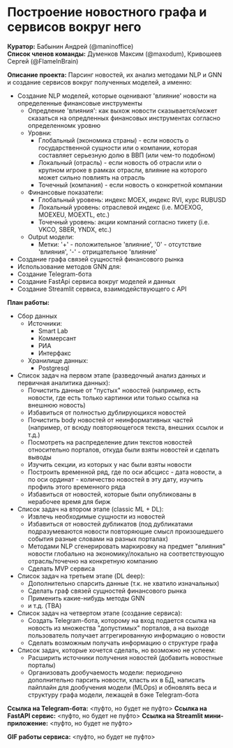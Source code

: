 # Построение новостного графа и сервисов вокруг него


**Куратор:** Бабынин Андрей (@maninoffice)  
**Список членов команды:** Думенков Максим (@maxodum), Кривошеев Сергей (@FlameInBrain)  

**Описание проекта:** Парсинг новостей, их анализ методами NLP и GNN и создание сервисов вокруг полученных моделей, а именно:
* Создание NLP моделей, которые оценивают 'влияние' новости на определенные финансовые инструменты 
  - Опредление 'влияния': как выхож новости сказывается/может сказаться на опредленных финансовых инструментах согласно определенномк уровню
  - Уровни:
    * Глобальный (экономика страны) - если новость о государственной сущности или о компании, которая составляет серьезную долю в ВВП (или чем-то подобном)
    * Локальный (отрасль) - если новость об отрасли или о крупном игроке в рамках отрасли, влияние на которого может сильно повлиять на отрасль
    * Точечный (компания) - если новость о конкретной компании
  - Финансовые показатели:
    * Глобальный уровень: индекс MOEX, индекс RVI, курс RUBUSD
    * Локальный уровень: отраслевой индекс (i.e. MOEXOG, MOEXEU, MOEXTL, etc.)
    * Точечный уровень: акции компаний согласно тикету (i.e. VKCO, SBER, YNDX, etc.)
  - Output модели: 
    * Метки: '+' - положительное 'влияние', '0' - отсутствие 'влияния', '-' - отрицательное 'влияние'
* Создание графа связей сущностей финансового рынка 
* Использование методов GNN для: <TBA>
* Создание Telegram-бота
* Создание FastApi сервиса вокруг моделей и данных
* Создание Streamlit сервиса, взаимодействующего с API 

**План работы:**
* Сбор данных
  - Источники:
    * Smart Lab
    * Коммерсант
    * РИА
    * Интерфакс
  - Хранилище данных: 
    * Postgresql   
* Список задач на первом этапе (разведочный анализ данных и первичная аналитика данных):   
  - Почистить данные от "пустых" новостей (например, есть новости, где есть только картинки или только ссылка на внешнюю новость)    
  - Избавиться от полностью дублирующихся новостей   
  - Почистить body новостей от неинформативных частей     (например, от всюду повторяющегося текста, внешних ссылок и т.д.)    
  - Посмотреть на распределение длин текстов новостей относительно порталов, откуда были взяты новостей и сделать выводы   
  - Изучить секции, из которых у нас были взяты новости   
  - Построить временной ряд, где по оси абсцисс - дата новости, а по оси ординат - количество новостей в эту дату, изучить профиль этого временного ряда   
  - Избавиться от новостей, которые были опубликованы в нерабочее время для бирж    
* Список задач на втором этапе (classic ML + DL):
  - Извлечь необходимые сущности из новостей   
  - Избавиться от новостей дубликатов (под дубликатами подразумеваются новости повторяющие смысл произошедшего события разные словами на разных порталах)   
  - Методами NLP сгенерировать маркировку на предмет "влияния" новости глобально на экономику/локально на соответствующую отрасль/точечно на конкретную компанию 
  - Сделать MVP сервиса   
* Список задач на третьем этапе (DL deep):
  - Дополнительно спарсить данные (т.к. не хватило изначальных)
  - Сделать граф связей сущностей финансового рынка 
  - Применить какие-нибудь методы GNN
  - и т.д. (TBA)
* Список задач на четвертом этапе (создание сервиса):
  - Создать Telegram-бота, которому на вход подается ссылка на новость из множества "допустимых" порталов, а на выходе пользователь получает аггрегированную информацию о новости
  - Сделать возможным получать информацию о структуре графа
* Список задач, которые хочется сделать, но возможно не успеем:
  - Расширить источники получения новостей (добавить новостные порталы)    
  - Организовать дообучаемость модели: периодично дополнительно парсить новости, класть их в БД, написать пайплайн для дообучения модели (MLOps) и обновлять веса и структуру графа модели, лежащей в бэке Telegram-бота    

**Ссылка на Telegram-бота:** <пуфто, но будет не пуфто>
**Ссылка на FastAPI сервис:** <пуфто, но будет не пуфто>
**Ссылка на Streamlit мини-приложение:** <пуфто, но будет не пуфто>

**GIF работы сервиса:** <пуфто, но будет не пуфто>
